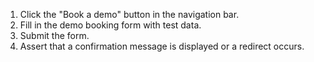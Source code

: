 1. Click the "Book a demo" button in the navigation bar.
2. Fill in the demo booking form with test data.
3. Submit the form.
4. Assert that a confirmation message is displayed or a redirect occurs.